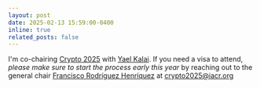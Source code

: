 ```yaml
---
layout: post
date: 2025-02-13 15:59:00-0400
inline: true
related_posts: false
---
```


I'm co-chairing [Crypto 2025](https://crypto.iacr.org/2025/) with [Yael Kalai](https://www.csail.mit.edu/person/yael-kalai). If you need a visa to attend, *please make sure to start the process early this year* by reaching out to the general chair [Francisco Rodríguez Henríquez](https://www.tii.ae/team/prof-francisco-rodriguez-henriquez) at crypto2025@iacr.org 
